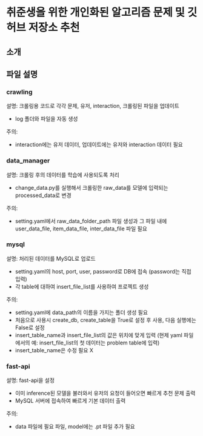 # 취준생을 위한 개인화된 알고리즘 문제 및 깃허브 저장소 추천

## 소개

## 파일 설명

### crawling

설명: 크롤링용 코드로 각각 문제, 유저, interaction, 크롤링된 파일을 업데이트

- log 폴더와 파일을 자동 생성

주의:
- interaction에는 유저 데이터, 업데이트에는 유저와 interaction 데이터 필요

### data_manager

설명: 크롤링 후의 데이터를 학습에 사용되도록 처리

- change_data.py를 실행해서 크롤링한 raw_data를 모델에 입력되는 processed_data로 변경

주의:
- setting.yaml에서 raw_data_folder_path 파일 생성과 그 파일 내에 user_data_file, item_data_file, inter_data_file 파일 필요

### mysql

설명: 처리된 데이터를 MySQL로 업로드

- setting.yaml의 host, port, user, password로 DB에 접속 (password는 직접 입력)
- 각 table에 대하여 insert_file_list를 사용하여 프로젝트 생성

주의:
- setting.yaml에 data_path의 이름을 가지는 폴더 생성 필요
- 처음으로 사용시 create_db, create_table을 True로 설정 후 사용, 다음 실행에는 False로 설정
- insert_table_name과 insert_file_list의 값은 위치에 맞게 입력 (현제 yaml 파일에서의 예: insert_file_list의 첫 데이터는 problem table에 입력)
- insert_table_name은 수정 필요 X

### fast-api

설명: fast-api을 설정

- 이미 inference된 모델을 불러와서 유저의 요청이 들어오면 빠르게 추천 문제 출력
- MySQL 서버에 접속하여 빠르게 기본 데이터 출력

주의:
- data 파일에 필요 파일, model에는 .pt 파일 추가 필요

